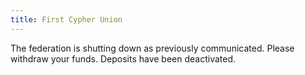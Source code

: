 ```yaml
---
title: First Cypher Union 
---
```


The federation is shutting down as previously communicated. Please withdraw your funds. Deposits have been deactivated.
